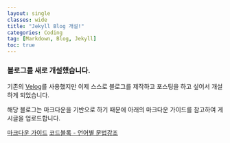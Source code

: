 ```yaml
---
layout: single
classes: wide
title: "Jekyll Blog 개설!"
categories: Coding
tag: [Markdown, Blog, Jekyll]
toc: true
---
```


### 블로그를 새로 개설했습니다.

기존의 [Velog](https://velog.io/@untiring_dev)를 사용했지만 이제 스스로 블로그를 제작하고 포스팅을 하고 싶어서 개설하게 되었습니다.

해당 블로그는 마크다운을 기반으로 하기 때문에 아래의 마크다운 가이드를 참고하여 게시글을 업로드합니다.

[마크다운 가이드](https://gist.github.com/ihoneymon/652be052a0727ad59601)
[코드블록 - 언어별 문법강조](https://github.com/highlightjs/highlight.js/blob/main/SUPPORTED_LANGUAGES.md)

